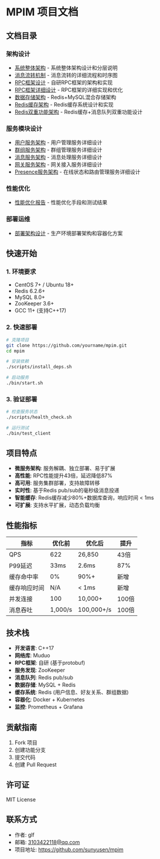 # MPIM 项目文档

## 文档目录

### 架构设计
- [系统整体架构](architecture/overview.md) - 系统整体架构设计和分层说明
- [消息流转机制](architecture/message-flow.md) - 消息流转的详细流程和时序图
- [RPC框架设计](architecture/rpc-framework.md) - 自研RPC框架的架构和实现
- [RPC框架详细设计](architecture/rpc-framework-detailed.md) - RPC框架的详细实现和优化
- [数据存储架构](architecture/data-storage.md) - Redis+MySQL混合存储架构
- [Redis缓存架构](architecture/redis-cache-architecture.md) - Redis缓存系统设计和实现
- [Redis双重功能架构](architecture/redis-dual-function-architecture.md) - Redis缓存+消息队列双重功能设计

### 服务模块设计
- [用户服务架构](architecture/user-service-architecture.md) - 用户管理服务详细设计
- [群组服务架构](architecture/group-service-architecture.md) - 群组管理服务详细设计
- [消息服务架构](architecture/message-service-architecture.md) - 消息处理服务详细设计
- [网关服务架构](architecture/gateway-service-architecture.md) - 网关接入服务详细设计
- [Presence服务架构](architecture/presence-service-architecture.md) - 在线状态和路由管理服务详细设计

### 性能优化
- [性能优化报告](performance/optimization.md) - 性能优化手段和测试结果

### 部署运维
- [部署架构设计](deployment/architecture.md) - 生产环境部署架构和容器化方案

## 快速开始

### 1. 环境要求
- CentOS 7+ / Ubuntu 18+
- Redis 6.2.6+
- MySQL 8.0+
- ZooKeeper 3.6+
- GCC 11+ (支持C++17)

### 2. 快速部署
```bash
# 克隆项目
git clone https://github.com/yourname/mpim.git
cd mpim

# 安装依赖
./scripts/install_deps.sh

# 启动服务
./bin/start.sh
```

### 3. 验证部署
```bash
# 检查服务状态
./scripts/health_check.sh

# 运行测试
./bin/test_client
```

## 项目特点

- **微服务架构**: 服务解耦、独立部署、易于扩展
- **高性能**: RPC性能提升43倍，延迟降低87%
- **高可用**: 服务集群部署，支持故障转移
- **实时性**: 基于Redis pub/sub的毫秒级消息投递
- **智能缓存**: Redis缓存减少80%+数据库查询，响应时间 < 1ms
- **可扩展**: 支持水平扩展，动态负载均衡

## 性能指标

| 指标 | 优化前 | 优化后 | 提升 |
|------|--------|--------|------|
| QPS | 622 | 26,850 | 43倍 |
| P99延迟 | 33ms | 2.6ms | 87% |
| 缓存命中率 | 0% | 90%+ | 新增 |
| 缓存响应时间 | N/A | < 1ms | 新增 |
| 并发连接 | 100 | 10,000+ | 100倍 |
| 消息吞吐 | 1,000/s | 100,000+/s | 100倍 |

## 技术栈

- **开发语言**: C++17
- **网络库**: Muduo
- **RPC框架**: 自研 (基于protobuf)
- **服务发现**: ZooKeeper
- **消息队列**: Redis pub/sub
- **数据存储**: MySQL + Redis
- **缓存系统**: Redis (用户信息、好友关系、群组数据)
- **容器化**: Docker + Kubernetes
- **监控**: Prometheus + Grafana

## 贡献指南

1. Fork 项目
2. 创建功能分支
3. 提交代码
4. 创建 Pull Request

## 许可证

MIT License

## 联系方式

- 作者: glf
- 邮箱: 3103422118@qq.com
- 项目地址: https://github.com/sunyusen/mpim
